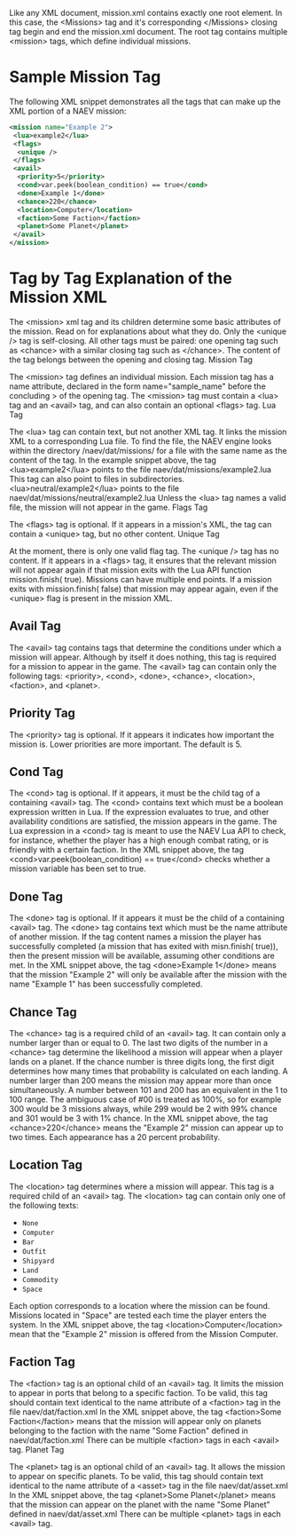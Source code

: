 Like any XML document, mission.xml contains exactly one root element. In this case, the &lt;Missions&gt; tag and it's corresponding &lt;/Missions&gt; closing tag begin and end the mission.xml document. 
The root tag contains multiple &lt;mission&gt; tags, which define individual missions.

# Sample Mission Tag

The following XML snippet demonstrates all the tags that can make up the XML portion of a NAEV mission:

```xml
<mission name="Example 2">
 <lua>example2</lua>
 <flags>
  <unique />
 </flags>
 <avail>
  <priority>5</priority>
  <cond>var.peek(boolean_condition) == true</cond>
  <done>Example 1</done>
  <chance>220</chance>
  <location>Computer</location>
  <faction>Some Faction</faction>
  <planet>Some Planet</planet>
 </avail>
</mission>
```

# Tag by Tag Explanation of the Mission XML

The &lt;mission&gt; xml tag and its children determine some basic attributes of the mission. Read on for explanations about what they do. Only the &lt;unique /&gt; tag is self-closing. All other tags must be paired: one opening tag such as &lt;chance&gt; with a similar closing tag such as &lt;/chance&gt;. The content of the tag belongs between the opening and closing tag.
Mission Tag

The &lt;mission&gt; tag defines an individual mission. Each mission tag has a name attribute, declared in the form name="sample_name" before the concluding &gt; of the opening tag. The &lt;mission&gt; tag must contain a &lt;lua&gt; tag and an &lt;avail&gt; tag, and can also contain an optional &lt;flags&gt; tag.
Lua Tag

The &lt;lua&gt; tag can contain text, but not another XML tag. It links the mission XML to a corresponding Lua file. To find the file, the NAEV engine looks within the directory /naev/dat/missions/ for a file with the same name as the content of the tag. In the example snippet above, the tag &lt;lua&gt;example2&lt;/lua&gt; points to the file naev/dat/missions/example2.lua This tag can also point to files in subdirectories. &lt;lua&gt;neutral/example2&lt;/lua&gt; points to the file naev/dat/missions/neutral/example2.lua Unless the &lt;lua&gt; tag names a valid file, the mission will not appear in the game.
Flags Tag

The &lt;flags&gt; tag is optional. If it appears in a mission's XML, the tag can contain a &lt;unique&gt; tag, but no other content.
Unique Tag

At the moment, there is only one valid flag tag. The &lt;unique /&gt; tag has no content. If it appears in a &lt;flags&gt; tag, it ensures that the relevant mission will not appear again if that mission exits with the Lua API function mission.finish( true). Missions can have multiple end points. If a mission exits with mission.finish( false) that mission may appear again, even if the &lt;unique&gt; flag is present in the mission XML.

## Avail Tag

The &lt;avail&gt; tag contains tags that determine the conditions under which a mission will appear. Although by itself it does nothing, this tag is required for a mission to appear in the game. The &lt;avail&gt; tag can contain only the following tags: &lt;priority&gt;, &lt;cond&gt;, &lt;done&gt;, &lt;chance&gt;, &lt;location&gt;, &lt;faction&gt;, and &lt;planet&gt;.

## Priority Tag

The &lt;priority&gt; tag is optional. If it appears it indicates how important the mission is. Lower priorities are more important. The default is 5.

## Cond Tag

The &lt;cond&gt; tag is optional. If it appears, it must be the child tag of a containing &lt;avail&gt; tag. The &lt;cond&gt; contains text which must be a boolean expression written in Lua. If the expression evaluates to true, and other availability conditions are satisfied, the mission appears in the game. The Lua expression in a &lt;cond&gt; tag is meant to use the NAEV Lua API to check, for instance, whether the player has a high enough combat rating, or is friendly with a certain faction. In the XML snippet above, the tag &lt;cond&gt;var.peek(boolean_condition) == true&lt;/cond&gt; checks whether a mission variable has been set to true.

## Done Tag

The &lt;done&gt; tag is optional. If it appears it must be the child of a containing &lt;avail&gt; tag. The &lt;done&gt; tag contains text which must be the name attribute of another mission. If the tag content names a mission the player has successfully completed (a mission that has exited with misn.finish( true)), then the present mission will be available, assuming other conditions are met. In the XML snippet above, the tag &lt;done&gt;Example 1&lt;/done&gt; means that the mission "Example 2" will only be available after the mission with the name "Example 1" has been successfully completed.

## Chance Tag

The &lt;chance&gt; tag is a required child of an &lt;avail&gt; tag. It can contain only a number larger than or equal to 0. The last two digits of the number in a &lt;chance&gt; tag determine the likelihood a mission will appear when a player lands on a planet. If the chance number is three digits long, the first digit determines how many times that probability is calculated on each landing. A number larger than 200 means the mission may appear more than once simultaneously. A number between 101 and 200 has an equivalent in the 1 to 100 range. The ambiguous case of #00 is treated as 100%, so for example 300 would be 3 missions always, while 299 would be 2 with 99% chance and 301 would be 3 with 1% chance. In the XML snippet above, the tag &lt;chance&gt;220&lt;/chance&gt; means the "Example 2" mission can appear up to two times. Each appearance has a 20 percent probability.

## Location Tag

The &lt;location&gt; tag determines where a mission will appear. This tag is a required child of an &lt;avail&gt; tag. The &lt;location&gt; tag can contain only one of the following texts:

* `None`
* `Computer`
* `Bar`
* `Outfit`
* `Shipyard`
* `Land`
* `Commodity`
* `Space`

Each option corresponds to a location where the mission can be found. Missions located in "Space" are tested each time the player enters the system. In the XML snippet above, the tag &lt;location&gt;Computer&lt;/location&gt; mean that the "Example 2" mission is offered from the Mission Computer.

## Faction Tag

The &lt;faction&gt; tag is an optional child of an &lt;avail&gt; tag. It limits the mission to appear in ports that belong to a specific faction. To be valid, this tag should contain text identical to the name attribute of a &lt;faction&gt; tag in the file naev/dat/faction.xml In the XML snippet above, the tag &lt;faction&gt;Some Faction&lt;/faction&gt; means that the mission will appear only on planets belonging to the faction with the name "Some Faction" defined in naev/dat/faction.xml There can be multiple &lt;faction&gt; tags in each &lt;avail&gt; tag.
Planet Tag

The &lt;planet&gt; tag is an optional child of an &lt;avail&gt; tag. It allows the mission to appear on specific planets. To be valid, this tag should contain text identical to the name attribute of a &lt;asset&gt; tag in the file naev/dat/asset.xml In the XML snippet above, the tag &lt;planet&gt;Some Planet&lt;/planet&gt; means that the mission can appear on the planet with the name "Some Planet" defined in naev/dat/asset.xml There can be multiple &lt;planet&gt; tags in each &lt;avail&gt; tag.